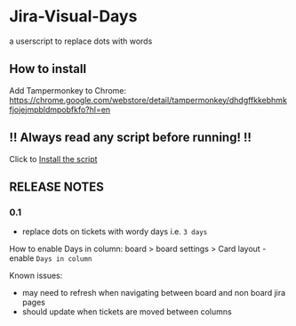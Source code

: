 # Jira-Visual-Days
a userscript to replace dots with words

## How to install

Add Tampermonkey to Chrome: https://chrome.google.com/webstore/detail/tampermonkey/dhdgffkkebhmkfjojejmpbldmpobfkfo?hl=en

## :bangbang: Always read any script before running! :bangbang:

Click to [Install the script](https://github.com/JackTreble/Jira-Visual-Days/raw/main/Jira_Visual_Days.user.js)


## RELEASE NOTES

### 0.1

- replace dots on tickets with wordy days i.e. `3 days`

How to enable Days in column:
board > board settings > Card layout - enable `Days in column`

Known issues:
- may need to refresh when navigating between board and non board jira pages
- should update when tickets are moved between columns
